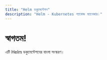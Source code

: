 ```yaml
---
title: "Helm ডকুমেন্টেশন"
description: "Helm - Kubernetes প্যাকেজ ম্যানেজার।"
---
```


# স্বাগতম!

এটি Helm ডকুমেন্টেশনের বাংলা সংস্করণ।